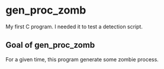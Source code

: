 # gen_proc_zomb

My first C program. I needed it to test a detection script.

## Goal of gen_proc_zomb
For a given time, this program generate some zombie process.
